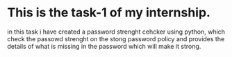 # This is the task-1 of my internship.
in this task i have created a password strenght cehcker using python,
which check the passowd strenght on the stong password policy and provides
the details of what is missing in the password which will make it strong.
